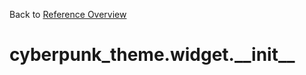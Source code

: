 
Back to [Reference Overview](https://github.com/pyrustic/cyberpunk-theme/blob/master/docs/reference/README.md)

# cyberpunk\_theme.widget.\_\_init\_\_



<br>


